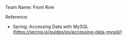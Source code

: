 Team Name: Front Row






Reference:
 - Spring: Accessing Data with MySQL (https://spring.io/guides/gs/accessing-data-mysql/)
